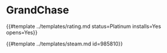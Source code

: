 # GrandChase
<!-- script:Aliases [] -->

{{#template ../templates/rating.md status=Platinum installs=Yes opens=Yes}}

{{#template ../templates/steam.md id=985810}}
